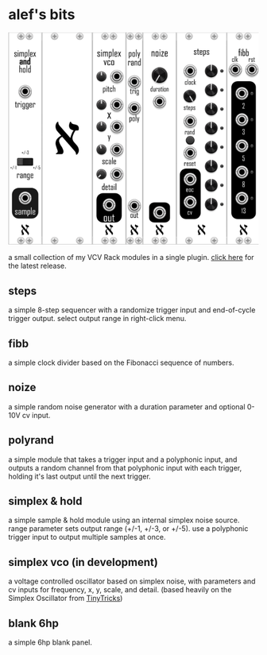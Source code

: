 # alef's bits

![plugin screenshot](/screenshot.png "plugin screenshot")

a small collection of my VCV Rack modules in a single plugin. [click here](https://github.com/alefnull/alefsbits/releases) for the latest release.

## steps

a simple 8-step sequencer with a randomize trigger input and end-of-cycle trigger output. select output range in right-click menu.

## fibb

a simple clock divider based on the Fibonacci sequence of numbers.

## noize

a simple random noise generator with a duration parameter and optional 0-10V cv input.

## polyrand

a simple module that takes a trigger input and a polyphonic input, and outputs a random channel from that polyphonic input with each trigger, holding it's last output until the next trigger.

## simplex & hold

a simple sample & hold module using an internal simplex noise source. range parameter sets output range (+/-1, +/-3, or +/-5). use a polyphonic trigger input to output multiple samples at once.

## simplex vco (in development)

a voltage controlled oscillator based on simplex noise, with parameters and cv inputs for frequency, x, y, scale, and detail. (based heavily on the Simplex Oscillator from [TinyTricks](https://github.com/thomassidor/tinytricks))

## blank 6hp

a simple 6hp blank panel.
